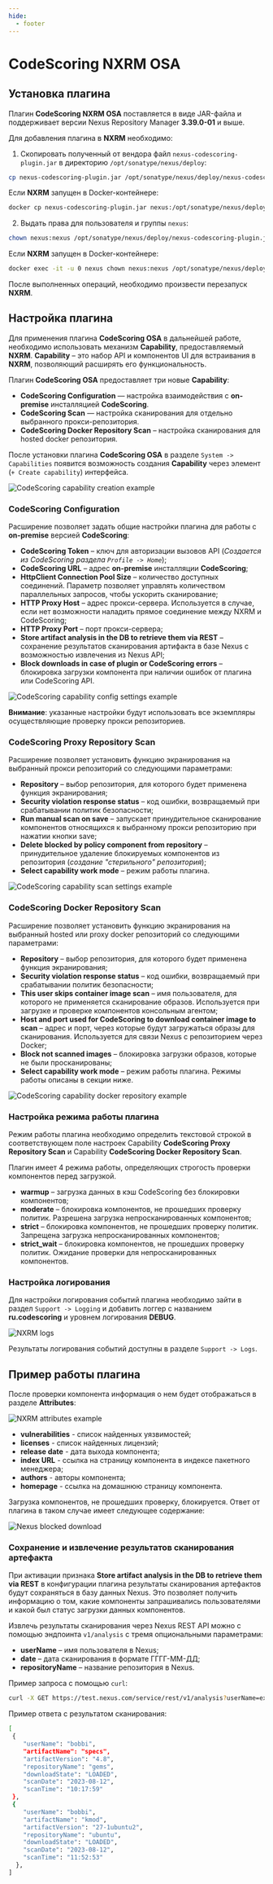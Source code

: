 ```yaml
---
hide:
  - footer
---
```

# CodeScoring NXRM OSA

## Установка плагина

Плагин **CodeScoring NXRM OSA** поставляется в виде JAR-файла и поддерживает версии Nexus Repository Manager **3.39.0-01** и выше.

Для добавления плагина в **NXRM** необходимо:

1. Скопировать полученный от вендора файл `nexus-codescoring-plugin.jar` в директорию `/opt/sonatype/nexus/deploy`:
```bash
cp nexus-codescoring-plugin.jar /opt/sonatype/nexus/deploy/nexus-codescoring-plugin.jar
```
Если **NXRM** запущен в Docker-контейнере:
```bash
docker cp nexus-codescoring-plugin.jar nexus:/opt/sonatype/nexus/deploy/nexus-codescoring-plugin.jar
```
2. Выдать права для пользователя и группы `nexus`:
```bash
chown nexus:nexus /opt/sonatype/nexus/deploy/nexus-codescoring-plugin.jar
```
Если **NXRM** запущен в Docker-контейнере:
```bash
docker exec -it -u 0 nexus chown nexus:nexus /opt/sonatype/nexus/deploy/nexus-codescoring-plugin.jar
```

После выполненных операций, необходимо произвести перезапуск **NXRM**.

## Настройка плагина

Для применения плагина **CodeScoring OSA** в дальнейшей работе, необходимо использовать механизм **Capability**, предоставляемый **NXRM**. **Capability** – это набор API и компонентов UI для встраивания в **NXRM**, позволяющий расширять его функциональность.

Плагин **CodeScoring OSA** предоставляет три новые **Capability**:

- **CodeScoring Configuration** — настройка взаимодействия с **on-premise** инсталляцией **CodeScoring**.
- **CodeScoring Scan** — настройка сканирования для отдельно выбранного прокси-репозитория.
- **CodeScoring Docker Repository Scan** – настройка сканирования для hosted docker репозитория.

После установки плагина **CodeScoring OSA** в разделе `System -> Capabilities` появится возможность создания **Capability** через элемент (`+ Create capability`) интерфейса.

![CodeScoring capability creation example](/assets/img/osa/capability_create_example.png)

### CodeScoring Configuration

Расширение позволяет задать общие настройки плагина для работы с **on-premise** версией **CodeScoring**:

- **CodeScoring Token** – ключ для авторизации вызовов API (*Создается из CodeScoring раздела `Profile -> Home`*);
- **CodeScoring URL** – адрес **on-premise** инсталляции **CodeScoring**;
- **HttpClient Connection Pool Size** – количество доступных соединений. Параметр позволяет управлять количеством параллельных запросов, чтобы ускорить сканирование;
- **HTTP Proxy Host** – адрес прокси-сервера. Используется в случае, если нет возможности наладить прямое соединение между NXRM и CodeScoring;
- **HTTP Proxy Port** – порт прокси-сервера;
- **Store artifact analysis in the DB to retrieve them via REST** – сохранение результатов сканирования артифакта в базе Nexus с возможностью извлечения из Nexus API;
- **Block downloads in case of plugin or CodeScoring errors** – блокировка загрузки компонента при наличии ошибок от плагина или CodeScoring API.

![CodeScoring capability config settings example](/assets/img/osa/capability_config_settings_example.png)

**Внимание**: указанные настройки будут использовать все экземпляры осуществляющие проверку прокси репозиториев.

### CodeScoring Proxy Repository Scan

Расширение позволяет установить функцию экранирования на выбранный прокси репозиторий со следующими параметрами:

- **Repository** – выбор репозитория, для которого будет применена функция экранирования;
- **Security violation response status** – код ошибки, возвращаемый при срабатывании политик безопасности;
- **Run manual scan on save** – запускает принудительное сканирование компонентов относящихся к выбранному прокси репозиторию при нажатии кнопки save;
- **Delete blocked by policy component from repository** – принудительное удаление блокируемых компонентов из репозитория (*создание "стерильного" репозитория*);
- **Select capability work mode** – режим работы плагина. 

![CodeScoring capability scan settings example](/assets/img/osa/capability_scan_settings_example.png)

### CodeScoring Docker Repository Scan

Расширение позволяет установить функцию экранирования на выбранный hosted или proxy docker репозиторий со следующими параметрами:

- **Repository** – выбор репозитория, для которого будет применена функция экранирования;
- **Security violation response status** – код ошибки, возвращаемый при срабатывании политик безопасности;
- **This user skips container image scan** – имя пользователя, для которого не применяется сканирование образов. Используется при загрузке и проверке компонентов консольным агентом;
- **Host and port used for CodeScoring to download container image to scan** – адрес и порт, через которые будут загружаться образы для сканирования. Используется для связи Nexus с репозиторием через Docker;
- **Block not scanned images** – блокировка загрузки образов, которые не были просканированы;
- **Select capability work mode** – режим работы плагина. Режимы работы описаны в секции ниже.

![CodeScoring capability docker repository example](/assets/img/osa/capability_docker_settings_example.png)

### Настройка режима работы плагина

Режим работы плагина необходимо определить текстовой строкой в соответствующем поле настроек Capability **CodeScoring Proxy Repository Scan** и Capability **CodeScoring Docker Repository Scan**.

Плагин имеет 4 режима работы, определяющих строгость проверки компонентов перед загрузкой.

- **warmup** – загрузка данных в кэш CodeScoring без блокировки компонентов;
- **moderate** – блокировка компонентов, не прошедших проверку политик. Разрешена загрузка непросканированных компонентов;
- **strict** – блокировка компонентов, не прошедших проверку политик. Запрещена загрузка непросканированных компонентов;
- **strict_wait** – блокировка компонентов, не прошедших проверку политик. Ожидание проверки для непросканированных компонентов.

### Настройка логирования

Для настройки логирования событий плагина необходимо зайти в раздел `Support -> Logging` и добавить логгер с названием **ru.codescoring** и уровнем логирования **DEBUG**.

![NXRM logs](/assets/img/osa/nxrm_logs.png)

Результаты логирования событий доступны в разделе `Support -> Logs`.

## Пример работы плагина

После проверки компонента информация о нем будет отображаться в разделе **Attributes**:

![NXRM attributes example](/assets/img/osa/nxrm_attributes.png)

- **vulnerabilities** - список найденных уязвимостей;
- **licenses** - список найденных лицензий;
- **release date** - дата выхода компонента;
- **index URL** - ссылка на страницу компонента в индексе пакетного менеджера;
- **authors** - авторы компонента;
- **homepage** - ссылка на домашнюю страницу компонента.

Загрузка компонентов, не прошедших проверку, блокируется. Ответ от плагина в таком случае имеет следующее содержание:

![Nexus blocked download](/assets/img/osa/nexus_blocked_download.gif)

### Сохранение и извлечение результатов сканирования артефакта

При активации признака **Store artifact analysis in the DB to retrieve them via REST** в конфигурации плагина результаты сканирования артефактов будут сохраняться в базу данных Nexus. Это позволяет получить информацию о том, какие компоненты запрашивались пользователями и какой был статус загрузки данных компонентов.

Извлечь результаты сканирования через Nexus REST API можно с помощью эндпоинта `v1/analysis` с тремя опциональными параметрами:

- **userName** – имя пользователя в Nexus;
- **date** – дата сканирования в формате ГГГГ-ММ-ДД;
- **repositoryName** – название репозитория в Nexus.

Пример запроса с помощью `curl`:

``` bash
curl -X GET https://test.nexus.com/service/rest/v1/analysis?userName=example_user&date=2023-10-19&repositoryName=example_repository
```


Пример ответа с результатом сканирования:
``` bash
[
 {
    "userName": "bobbi",
    "artifactName": "specs",
    "artifactVersion": "4.8",
    "repositoryName": "gems",
    "downloadState": "LOADED",
    "scanDate": "2023-08-12",
    "scanTime": "10:17:59"
 },
 {
    "userName": "bobbi",
    "artifactName": "kmod",
    "artifactVersion": "27-1ubuntu2",
    "repositoryName": "ubuntu",
    "downloadState": "LOADED",
    "scanDate": "2023-08-12",
    "scanTime": "11:52:53"
  },
]
```